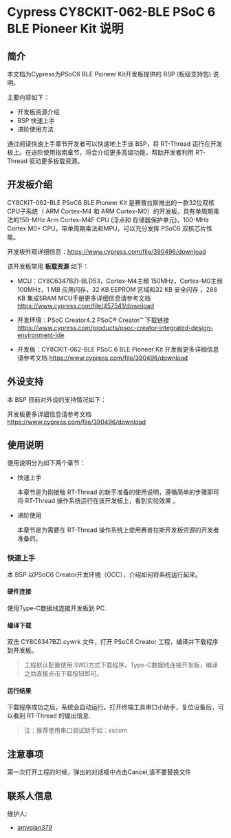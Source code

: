 # Cypress CY8CKIT-062-BLE PSoC 6 BLE Pioneer Kit 说明

## 简介

本文档为Cypress为PSoC6 BLE Pioneer Kit开发板提供的 BSP (板级支持包) 说明。

主要内容如下：

- 开发板资源介绍
- BSP 快速上手
- 进阶使用方法

通过阅读快速上手章节开发者可以快速地上手该 BSP，将 RT-Thread 运行在开发板上。在进阶使用指南章节，将会介绍更多高级功能，帮助开发者利用 RT-Thread 驱动更多板载资源。

## 开发板介绍

CY8CKIT-062-BLE PSoC6 BLE Pioneer Kit 是赛普拉斯推出的一款32位双核CPU子系统（ ARM Cortex-M4 和 ARM Cortex-M0）的开发板，具有单周期乘法的150-MHz Arm Cortex-M4F CPU (浮点和
存储器保护单元)，100-MHz Cortex M0+ CPU，带单周期乘法和MPU，可以充分发挥 PSoC6 双核芯片性能。

开发板外观详细信息：https://www.cypress.com/file/390496/download


该开发板常用 **板载资源** 如下：

- MCU：CY8C6347BZI-BLD53，Cortex-M4主频 150MHz，Cortex-M0主频 100MHz，1 MB 应用闪存，32 KB EEPROM 区域和32 KB 安全闪存 ，288 KB 集成SRAM
	    MCU手册更多详细信息请参考文档 https://www.cypress.com/file/457541/download
		
- 开发环境：PSoC Creator4.2
		PSoC® Creator™ 下载链接 https://www.cypress.com/products/psoc-creator-integrated-design-environment-ide
		
- 开发板：CY8CKIT-062-BLE PSoC 6 BLE Pioneer Kit
		开发板更多详细信息请参考文档 https://www.cypress.com/file/390496/download
		

## 外设支持

本 BSP 目前对外设的支持情况如下：

开发板更多详细信息请参考文档 https://www.cypress.com/file/390496/download

## 使用说明

使用说明分为如下两个章节：

- 快速上手

    本章节是为刚接触 RT-Thread 的新手准备的使用说明，遵循简单的步骤即可将 RT-Thread 操作系统运行在该开发板上，看到实验效果 。

- 进阶使用

    本章节是为需要在 RT-Thread 操作系统上使用赛普拉斯开发板资源的开发者准备的。


### 快速上手

本 BSP 以PSoC6 Creator开发环境（GCC），介绍如何将系统运行起来。

#### 硬件连接

使用Type-C数据线连接开发板到 PC.

#### 编译下载

双击 CY8C6347BZI.cywrk 文件，打开 PSoC6 Creator 工程，编译并下载程序到开发板。

> 工程默认配置使用 SWD方式下载程序，Type-C数据线连接开发板，编译之后直接点击下载按钮即可。

#### 运行结果

下载程序成功之后，系统会自动运行。打开终端工具串口小助手，复位设备后，可以看到 RT-Thread 的输出信息:

> 注：推荐使用串口调试助手如：sscom


## 注意事项
第一次打开工程的时候，弹出的对话框中点击Cancel,请不要替换文件

## 联系人信息

维护人:

- [amyqian379](https://github.com/amyqian379)